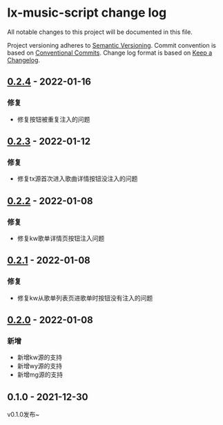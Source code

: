 # lx-music-script change log

All notable changes to this project will be documented in this file.

Project versioning adheres to [Semantic Versioning](http://semver.org/).
Commit convention is based on [Conventional Commits](http://conventionalcommits.org).
Change log format is based on [Keep a Changelog](http://keepachangelog.com/).

## [0.2.4](https://github.com/lyswhut/lx-music-script/compare/v0.2.3...v0.2.4) - 2022-01-16

### 修复

- 修复按钮被重复注入的问题

## [0.2.3](https://github.com/lyswhut/lx-music-script/compare/v0.2.2...v0.2.3) - 2022-01-12

### 修复

- 修复tx源首次进入歌曲详情按钮没注入的问题

## [0.2.2](https://github.com/lyswhut/lx-music-script/compare/v0.2.1...v0.2.2) - 2022-01-08

### 修复

- 修复kw歌单详情页按钮注入问题

## [0.2.1](https://github.com/lyswhut/lx-music-script/compare/v0.2.0...v0.2.1) - 2022-01-08

### 修复

- 修复kw从歌单列表页进歌单时按钮没有注入的问题

## [0.2.0](https://github.com/lyswhut/lx-music-script/compare/v0.1.0...v0.2.0) - 2022-01-08

### 新增

- 新增kw源的支持
- 新增wy源的支持
- 新增mg源的支持

## 0.1.0 - 2021-12-30

v0.1.0发布~
